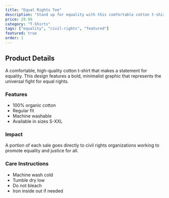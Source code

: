 ```yaml
---
title: "Equal Rights Tee"
description: "Stand up for equality with this comfortable cotton t-shirt. Part of proceeds go to civil rights organizations."
price: 29.99
category: "T-Shirts"
tags: ["equality", "civil-rights", "featured"]
featured: true
order: 1
---
```


## Product Details

A comfortable, high-quality cotton t-shirt that makes a statement for equality. This design features a bold, minimalist graphic that represents the universal fight for equal rights.

### Features
- 100% organic cotton
- Regular fit
- Machine washable
- Available in sizes S-XXL

### Impact
A portion of each sale goes directly to civil rights organizations working to promote equality and justice for all.

### Care Instructions
- Machine wash cold
- Tumble dry low
- Do not bleach
- Iron inside out if needed 